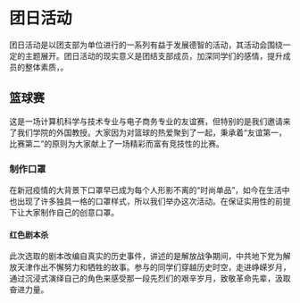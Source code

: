 # 团日活动
团日活动是以团支部为单位进行的一系列有益于发展德智的活动，其活动会围绕一定的主题展开。团日活动的现实意义是团结支部成员，加深同学们的感情，提升成员的整体素质，。
## 篮球赛
这是一场计算机科学与技术专业与电子商务专业的友谊赛，但特别的是我们邀请来了我们学院的外国教授。大家因为对篮球的热爱聚到了一起，秉承着“友谊第一，比赛第二”的原则为大家献上了一场精彩而富有竞技性的比赛。
### 制作口罩
在新冠疫情的大背景下口罩早已成为每个人形影不离的“时尚单品”，如今在生活中也出现了许多独具一格的口罩样式，所以我们举办这次活动。在保证实用性的前提下让大家制作自己的创意口罩。
#### 红色剧本杀
此次选取的剧本改编自真实的历史事件，讲述的是解放战争期间，中共地下党为解放天津作出不懈努力和牺牲的故事。参与的同学们穿越历史时空，走进峥嵘岁月，通过沉浸式演绎自己的角色来感受那一段先烈们的艰辛岁月，致敬革命先辈，汲取奋进力量。